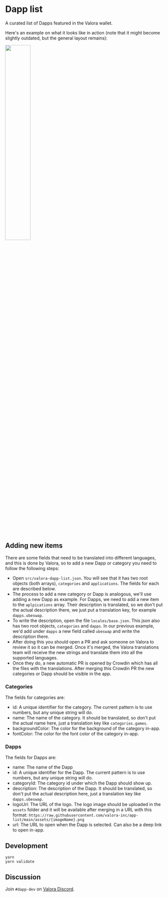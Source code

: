 # Dapp list

A curated list of Dapps featured in the Valora wallet.

Here's an example on what it looks like in action (note that it might become slightly outdated, but the general layout remains):

<img src="https://raw.githubusercontent.com/valora-inc/app-list/main/assets/in-app-example.png" width=40%>

## Adding new items

There are some fields that need to be translated into different languages, and this is done by Valora, so to add a new Dapp or category you need to follow the following steps:

- Open `src/valora-dapp-list.json`. You will see that it has two root objects (both arrays), `categories` and `applications`. The fields for each are described below.
- The process to add a new category or Dapp is analogous, we'll use adding a new Dapp as example. For Dapps, we need to add a new item to the `aplpications` array. Their description is translated, so we don't put the actual description there, we just put a translation key, for example `dapps.ubeswap`.
- To write the description, open the file `locales/base.json`. This json also has two root objects, `categories` and `dapps`. In our previous example, we'd add under `dapps` a new field called `ubeswap` and write the description there.
- After doing this you should open a PR and ask someone on Valora to review it so it can be merged. Once it's merged, the Valora translations team will receive the new strings and translate them into all the supported languages. 
- Once they do, a new automatic PR is opened by Crowdin which has all the files with the translations. After merging this Crowdin PR the new categories or Dapp should be visible in the app.

### Categories

The fields for categories are:

- id: A unique identifier for the category. The current pattern is to use numbers, but any unique string will do.
- name: The name of the category. It should be translated, so don't put the actual name here, just a translation key like `categories.games`.
- backgroundColor: The color for the background of the category in-app.
- fontColor: The color for the font color of the category in-app.

### Dapps

The fields for Dapps are:

- name: The name of the Dapp
- id: A unique identifier for the Dapp. The current pattern is to use numbers, but any unique string will do.
- categoryId: The category id under which the Dapp should show up.
- description: The description of the Dapp. It should be translated, so don't put the actual description here, just a translation key like `dapps.ubeswap`.
- logoUrl: The URL of the logo. The logo image should be uploaded in the `assets` folder and it will be available after merging in a URL with this format: `https://raw.githubusercontent.com/valora-inc/app-list/main/assets/{imageName}.png`
- url: The URL to open when the Dapp is selected. Can also be a deep link to open in-app.

## Development

```
yarn
yarn validate
```

## Discussion

Join `#dapp-dev` on [Valora Discord](https://valoraapp.co/discord).
